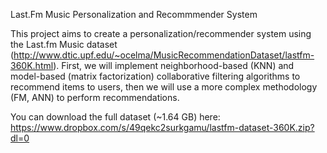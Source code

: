 Last.Fm Music Personalization and Recommmender System

This project aims to create a personalization/recommender system using the Last.fm Music dataset (http://www.dtic.upf.edu/~ocelma/MusicRecommendationDataset/lastfm-360K.html). First, we will implement neighborhood-based (KNN) and model-based (matrix factorization) collaborative filtering algorithms to recommend items to users, then we will use a more complex methodology (FM, ANN) to perform recommendations.

You can download the full dataset (~1.64 GB) here: 
https://www.dropbox.com/s/49qekc2surkgamu/lastfm-dataset-360K.zip?dl=0
